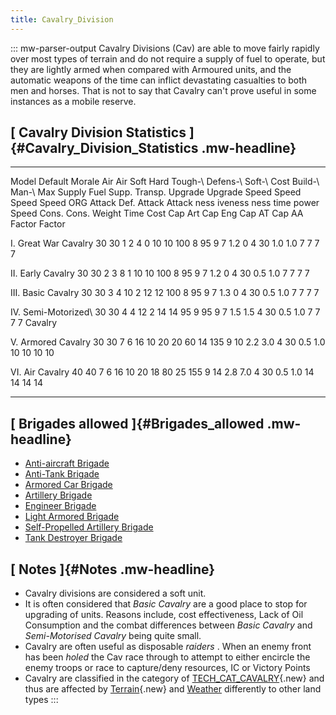 ```yaml
---
title: Cavalry_Division
---
```

::: mw-parser-output
Cavalry Divisions (Cav) are able to move fairly rapidly over most types
of terrain and do not require a supply of fuel to operate, but they are
lightly armed when compared with Armoured units, and the automatic
weapons of the time can inflict devastating casualties to both men and
horses. That is not to say that Cavalry can\'t prove useful in some
instances as a mobile reserve.

## [ Cavalry Division Statistics ]{#Cavalry_Division_Statistics .mw-headline}

  ---------------------- --------- -------- -------- ------ -------- -------- --------- ---------- -------- -- ------ --------- ------- ------- -------- ------- ------- --------- --------- --------- ------- ------- ------- -------
  Model                  Default   Morale   Air      Air    Soft     Hard     Tough-\   Defens-\   Soft-\      Cost   Build-\   Man-\   Max     Supply   Fuel    Supp.   Transp.   Upgrade   Upgrade   Speed   Speed   Speed   Speed
                         ORG                Attack   Def.   Attack   Attack   ness      iveness    ness               time      power   Speed   Cons.    Cons.           Weight    Time      Cost      Cap Art Cap Eng Cap AT  Cap AA
                                                                                                                                                                                   Factor    Factor                            

  I. Great War Cavalry   30        30       1        2      4        0        10        10         100         8      95        9       7       1.2      0       4       30        1.0       1.0       7       7       7       7

  II. Early Cavalry      30        30       2        3      8        1        10        10         100         8      95        9       7       1.2      0       4       30        0.5       1.0       7       7       7       7

  III. Basic Cavalry     30        30       3        4      10       2        12        12         100         8      95        9       7       1.3      0       4       30        0.5       1.0       7       7       7       7

  IV. Semi-Motorized\    30        30       4        4      12       2        14        14         95          9      95        9       7       1.5      1.5     4       30        0.5       1.0       7       7       7       7
  Cavalry                                                                                                                                                                                                                      

  V. Armored Cavalry     30        30       7        6      16       10       20        20         60          14     135       9       10      2.2      3.0     4       30        0.5       1.0       10      10      10      10

  VI. Air Cavalry        40        40       7        6      16       10       20        18         80          25     155       9       14      2.8      7.0     4       30        0.5       1.0       14      14      14      14
  ---------------------- --------- -------- -------- ------ -------- -------- --------- ---------- -------- -- ------ --------- ------- ------- -------- ------- ------- --------- --------- --------- ------- ------- ------- -------

## [ Brigades allowed ]{#Brigades_allowed .mw-headline}

-   [Anti-aircraft
    Brigade](/wiki/Anti-aircraft_Brigade "Anti-aircraft Brigade")
-   [Anti-Tank Brigade](/wiki/Anti-Tank_Brigade "Anti-Tank Brigade")
-   [Armored Car
    Brigade](/wiki/Armored_Car_Brigade "Armored Car Brigade")
-   [Artillery Brigade](/wiki/Artillery_Brigade "Artillery Brigade")
-   [Engineer Brigade](/wiki/Engineer_Brigade "Engineer Brigade")
-   [Light Armored
    Brigade](/wiki/Light_Armored_Brigade "Light Armored Brigade")
-   [Self-Propelled Artillery
    Brigade](/wiki/Self-Propelled_Artillery_Brigade "Self-Propelled Artillery Brigade")
-   [Tank Destroyer
    Brigade](/wiki/Tank_Destroyer_Brigade "Tank Destroyer Brigade")

## [ Notes ]{#Notes .mw-headline}

-   Cavalry divisions are considered a soft unit.
-   It is often considered that *Basic Cavalry* are a good place to stop
    for upgrading of units. Reasons include, cost effectiveness, Lack of
    Oil Consumption and the combat differences between *Basic Cavalry*
    and *Semi-Motorised Cavalry* being quite small.
-   Cavalry are often useful as disposable *raiders* . When an enemy
    front has been *holed* the Cav race through to attempt to either
    encircle the enemy troops or race to capture/deny resources, IC or
    Victory Points
-   Cavalry are classified in the category of
    [TECH_CAT_CAVALRY](/wiki/index.php?title=TECH_CAT_CAVALRY&action=edit&redlink=1 "TECH CAT CAVALRY (page does not exist)"){.new}
    and thus are affected by
    [Terrain](/wiki/index.php?title=Terrain&action=edit&redlink=1 "Terrain (page does not exist)"){.new}
    and [Weather](/wiki/Weather "Weather") differently to other land
    types
:::
